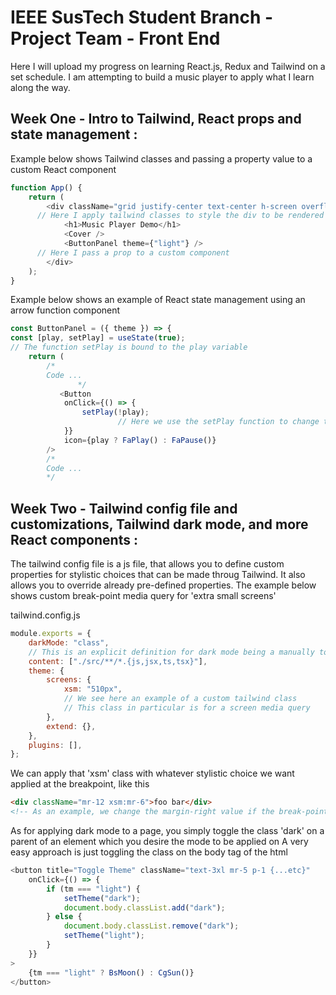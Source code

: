 # IEEE SusTech Student Branch - Project Team - Front End

Here I will upload my progress on learning React.js, Redux and Tailwind on a set schedule. I am attempting to build a music player to apply what I learn along the way.

## Week One - Intro to Tailwind, React props and state management :
Example below shows Tailwind classes and passing a property value to a custom React component
```javascript
function App() {
	return (
		<div className="grid justify-center text-center h-screen overflow-hidden">
      // Here I apply tailwind classes to style the div to be rendered
			<h1>Music Player Demo</h1>
			<Cover />
			<ButtonPanel theme={"light"} />
      // Here I pass a prop to a custom component
		</div>
	);
}
```
Example below shows an example of React state management using an arrow function component
```javascript
const ButtonPanel = ({ theme }) => {
const [play, setPlay] = useState(true);
// The function setPlay is bound to the play variable
	return (
		/*
		Code ...
               */
	       <Button
			onClick={() => {
				setPlay(!play);
                        // Here we use the setPlay function to change the state of our component
			}}
			icon={play ? FaPlay() : FaPause()}
		/>
		/*
		Code ...
		*/
```
## Week Two - Tailwind config file and customizations, Tailwind dark mode, and more React components :
The tailwind config file is a js file, that allows you to define custom properties for stylistic choices that can be made throug Tailwind. It also allows you to override already pre-defined properties.
The example below shows custom break-point media query for 'extra small screens'

tailwind.config.js
```javascript
module.exports = {
	darkMode: "class",
	// This is an explicit definition for dark mode being a manually toggleable class
	content: ["./src/**/*.{js,jsx,ts,tsx}"],
	theme: {
		screens: {
			xsm: "510px",
			// We see here an example of a custom tailwind class
			// This class in particular is for a screen media query
		},
		extend: {},
	},
	plugins: [],
};

```
We can apply that 'xsm' class with whatever stylistic choice we want applied at the breakpoint, like this
```html
<div className="mr-12 xsm:mr-6">foo bar</div>
<!-- As an example, we change the margin-right value if the break-point is detected -->
```
As for applying dark mode to a page, you simply toggle the class 'dark' on a parent of an element which you desire the mode to be applied on
A very easy approach is just toggling the class on the body tag of the html
```javascript react
<button title="Toggle Theme" className="text-3xl mr-5 p-1 {...etc}"
	onClick={() => {
		if (tm === "light") {
			setTheme("dark");
			document.body.classList.add("dark");
		} else {
			document.body.classList.remove("dark");
			setTheme("light");
		}
	}}
>
	{tm === "light" ? BsMoon() : CgSun()}
</button>
```
